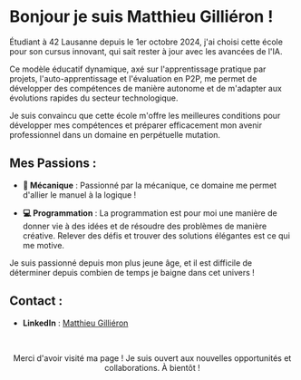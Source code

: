 
  # Bonjour je suis Matthieu Gilliéron !
Étudiant à 42 Lausanne depuis le 1er octobre 2024, j'ai choisi cette école pour son cursus innovant, qui sait rester à jour avec les avancées de l'IA.

Ce modèle éducatif dynamique, axé sur l'apprentissage pratique par projets, l'auto-apprentissage et l'évaluation en P2P, me permet de développer des compétences de manière autonome et de m'adapter aux évolutions rapides du secteur technologique.

Je suis convaincu que cette école m'offre les meilleures conditions pour développer mes compétences et préparer efficacement mon avenir professionnel dans un domaine en perpétuelle mutation.
     
## Mes Passions :

- **🔧 Mécanique** : Passionné par la mécanique, ce domaine me permet d'allier le manuel à la logique !

- **💻 Programmation** : La programmation est pour moi une manière de donner vie à des idées et de résoudre des problèmes de manière créative. 
 Relever des défis et trouver des solutions élégantes est ce qui me motive.

 Je suis passionné depuis mon plus jeune âge, et il est difficile de déterminer depuis combien de temps je baigne dans cet univers !

## Contact :

- **LinkedIn** : [Matthieu Gilliéron](https://linkedin.com/in/matthieu-gillieron-developer)

<br>

<p align="center">Merci d'avoir visité ma page ! Je suis ouvert aux nouvelles opportunités et collaborations. À bientôt !</p>
